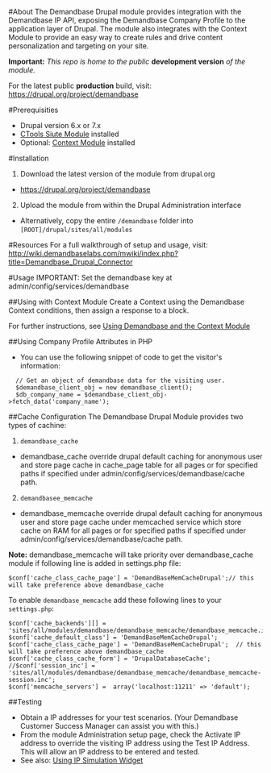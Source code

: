 #About
The Demandbase Drupal module provides integration with the Demandbase IP API, exposing the Demandbase Company Profile to the application layer of Drupal.  The module also integrates with the Context Module to provide an easy way to create rules and drive content personalization and targeting on your site.

**Important:** *This repo is home to the public* **development version** *of the module.*

For the latest public **production** build, visit: https://drupal.org/project/demandbase

#Prerequisities
* Drupal version 6.x or 7.x
* [CTools Siute Module](https://drupal.org/project/ctools) installed
* Optional: [Context Module](https://drupal.org/project/context) installed

#Installation
1. Download the latest version of the module from drupal.org
  * https://drupal.org/project/demandbase
2. Upload the module from within the Drupal Administration interface
  * Alternatively, copy the entire `/demandbase` folder into `[ROOT]/drupal/sites/all/modules`

#Resources
For a full walkthrough of setup and usage, visit:
http://wiki.demandbaselabs.com/mwiki/index.php?title=Demandbase_Drupal_Connector

#Usage
IMPORTANT: Set the demandbase key at admin/config/services/demandbase

##Using with Context Module
Create a Context using the Demandbase Context conditions, then assign a response to a block.

For further instructions, see [Using Demandbase and the Context Module](http://demandbaselabs.com/docs/wiki/index.php?title=Demandbase_Drupal_Connector#Using_Demandbase_in_the_Context_Module)

##Using Company Profile Attributes in PHP
- You can use the following snippet of code to get the visitor's information:
```
  // Get an object of demandbase data for the visiting user.
  $demandbase_client_obj = new demandbase_client();
  $db_company_name = $demandbase_client_obj->fetch_data('company_name');
```

##Cache Configuration
The Demandbase Drupal Module provides two types of cachine:
1. `demandbase_cache`
  * demandbase_cache override drupal default caching for anonymous user and store page cache in cache_page table for all pages or for specified paths if specified under admin/config/services/demandbase/cache path.
2. `demandbasee_memcache`
  * demandbase_memcache override drupal default caching for anonymous user and store page cache under memcached service which store cache on RAM for all pages or for specified paths if specified under admin/config/services/demandbase/cache path.

**Note:** demandbase_memcache will take priority over demandbase_cache module if following line is added in settings.php file:

`$conf['cache_class_cache_page'] = 'DemandBaseMemCacheDrupal';// this will take preference above demandbase_cache`

To enable `demandbase_memcache` add these following lines to your `settings.php`:
```
$conf['cache_backends'][] = 'sites/all/modules/demandbase/demandbase_memcache/demandbase_memcache.inc';
$conf['cache_default_class'] = 'DemandBaseMemCacheDrupal';
$conf['cache_class_cache_page'] = 'DemandBaseMemCacheDrupal';  // this will take preference above demandbase_cache
$conf['cache_class_cache_form'] = 'DrupalDatabaseCache';
//$conf['session_inc'] =  'sites/all/modules/demandbase/demandbase_memcache/demandbase_memcache-session.inc';
$conf['memcache_servers'] =  array('localhost:11211' => 'default');
```
##Testing
* Obtain a IP addresses for your test scenarios.  (Your Demandbase Customer Success Manager can assist you with this.)
* From the module Administration setup page, check the Activate IP address to override the visiting IP address using the Test IP Address. This will allow an IP address to be entered and tested.
* See also: [Using IP Simulation Widget](http://demandbaselabs.com/docs/wiki/index.php?title=Demandbase_Drupal_Connector#Configuring_And_Using_IP_Simulation_Widget)
